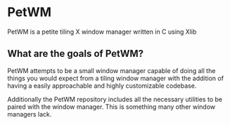 # PetWM

PetWM is a petite tiling X window manager written in C using Xlib

## What are the goals of PetWM?

PetWM attempts to be a small window manager capable of doing all the
things you would expect from a tiling window manager with the addition
of having a easily approachable and highly customizable codebase.

Additionally the PetWM repository includes all the necessary utilities to
be paired with the window manager.
This is something many other window managers lack.

